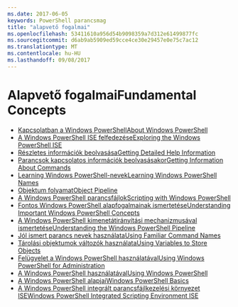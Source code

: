 ```yaml
---
ms.date: 2017-06-05
keywords: PowerShell parancsmag
title: "alapvető fogalmai"
ms.openlocfilehash: 53411610a956d54b9098359a7d312e61499877fc
ms.sourcegitcommit: d6ab9ab5909ed59cce4ce30e29457e0e75c7ac12
ms.translationtype: MT
ms.contentlocale: hu-HU
ms.lasthandoff: 09/08/2017
---
```

# <a name="fundamental-concepts"></a><span data-ttu-id="a6d5e-103">Alapvető fogalmai</span><span class="sxs-lookup"><span data-stu-id="a6d5e-103">Fundamental Concepts</span></span>

- [<span data-ttu-id="a6d5e-104">Kapcsolatban a Windows PowerShell</span><span class="sxs-lookup"><span data-stu-id="a6d5e-104">About Windows PowerShell</span></span>](fundamental/About-Windows-PowerShell.md)
- [<span data-ttu-id="a6d5e-105">A Windows PowerShell ISE felfedezése</span><span class="sxs-lookup"><span data-stu-id="a6d5e-105">Exploring the Windows PowerShell ISE</span></span>](fundamental/Exploring-the-Windows-PowerShell-ISE.md)
- [<span data-ttu-id="a6d5e-106">Részletes információk beolvasása</span><span class="sxs-lookup"><span data-stu-id="a6d5e-106">Getting Detailed Help Information</span></span>](fundamental/Getting-Detailed-Help-Information.md)
- [<span data-ttu-id="a6d5e-107">Parancsok kapcsolatos információk beolvasásakor</span><span class="sxs-lookup"><span data-stu-id="a6d5e-107">Getting Information About Commands</span></span>](fundamental/Getting-Information-About-Commands.md)
- [<span data-ttu-id="a6d5e-108">Learning Windows PowerShell-nevek</span><span class="sxs-lookup"><span data-stu-id="a6d5e-108">Learning Windows PowerShell Names</span></span>](fundamental/Learning-Windows-PowerShell-Names.md)
- [<span data-ttu-id="a6d5e-109">Objektum folyamat</span><span class="sxs-lookup"><span data-stu-id="a6d5e-109">Object Pipeline</span></span>](fundamental/Object-Pipeline.md)
- [<span data-ttu-id="a6d5e-110">A Windows PowerShell parancsfájlok</span><span class="sxs-lookup"><span data-stu-id="a6d5e-110">Scripting with Windows PowerShell</span></span>](fundamental/Scripting-with-Windows-PowerShell.md)
- [<span data-ttu-id="a6d5e-111">Fontos Windows PowerShell alapfogalmainak ismertetése</span><span class="sxs-lookup"><span data-stu-id="a6d5e-111">Understanding Important Windows PowerShell Concepts</span></span>](fundamental/Understanding-Important-Windows-PowerShell-Concepts.md)
- [<span data-ttu-id="a6d5e-112">A Windows PowerShell kimenetátirányítási mechanizmusával ismertetése</span><span class="sxs-lookup"><span data-stu-id="a6d5e-112">Understanding the Windows PowerShell Pipeline</span></span>](fundamental/Understanding-the-Windows-PowerShell-Pipeline.md)
- [<span data-ttu-id="a6d5e-113">Jól ismert parancs nevek használata</span><span class="sxs-lookup"><span data-stu-id="a6d5e-113">Using Familiar Command Names</span></span>](fundamental/Using-Familiar-Command-Names.md)
- [<span data-ttu-id="a6d5e-114">Tárolási objektumok változók használata</span><span class="sxs-lookup"><span data-stu-id="a6d5e-114">Using Variables to Store Objects</span></span>](fundamental/Using-Variables-to-Store-Objects.md)
- [<span data-ttu-id="a6d5e-115">Felügyelet a Windows PowerShell használatával</span><span class="sxs-lookup"><span data-stu-id="a6d5e-115">Using Windows PowerShell for Administration</span></span>](fundamental/Using-Windows-PowerShell-for-Administration.md)
- [<span data-ttu-id="a6d5e-116">A Windows PowerShell használatával</span><span class="sxs-lookup"><span data-stu-id="a6d5e-116">Using Windows PowerShell</span></span>](fundamental/Using-Windows-PowerShell.md)
- [<span data-ttu-id="a6d5e-117">A Windows PowerShell alapjai</span><span class="sxs-lookup"><span data-stu-id="a6d5e-117">Windows PowerShell Basics</span></span>](fundamental/Windows-PowerShell-Basics.md)
- [<span data-ttu-id="a6d5e-118">A Windows PowerShell integrált parancsfájlkezelési környezet ISE</span><span class="sxs-lookup"><span data-stu-id="a6d5e-118">Windows PowerShell Integrated Scripting Environment  ISE </span></span>](fundamental/Windows-PowerShell-Integrated-Scripting-Environment--ISE-.md)

